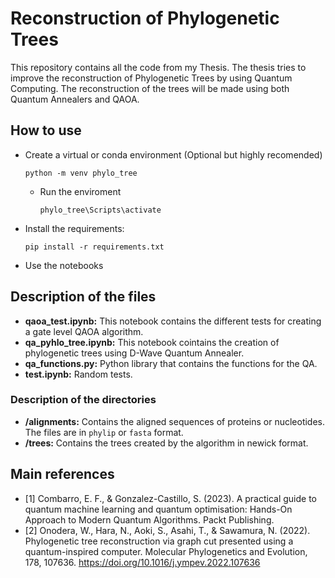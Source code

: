 # Reconstruction of Phylogenetic Trees
 This repository contains all the code from my Thesis. The thesis tries to improve the reconstruction of Phylogenetic Trees by using Quantum Computing. The reconstruction of the trees will be made using both Quantum Annealers and QAOA.

## How to use
- Create a virtual or conda environment (Optional but highly recomended)
  ```
  python -m venv phylo_tree
  ```
  - Run the enviroment
    ```
    phylo_tree\Scripts\activate
    ```

- Install the requirements:
  ```
  pip install -r requirements.txt
  ```

- Use the notebooks

## Description of the files

- **qaoa_test.ipynb:** This notebook contains the different tests for creating a gate level QAOA algorithm.
- **qa_pyhlo_tree.ipynb:** This notebook cointains the creation of phylogenetic trees using D-Wave Quantum Annealer.  
- **qa_functions.py:** Python library that contains the functions for the QA.
- **test.ipynb:** Random tests.

### Description of the directories

- **/alignments:** Contains the aligned sequences of proteins or nucleotides. The files are in `phylip` or `fasta` format.
- **/trees:** Contains the trees created by the algorithm in newick format.

## Main references

- [1] Combarro, E. F., & Gonzalez-Castillo, S. (2023). A practical guide to quantum machine learning and quantum optimisation: Hands-On Approach to Modern Quantum Algorithms. Packt Publishing.
- [2] Onodera, W., Hara, N., Aoki, S., Asahi, T., & Sawamura, N. (2022). Phylogenetic tree reconstruction via graph cut presented using a quantum-inspired computer. Molecular Phylogenetics and Evolution, 178, 107636. https://doi.org/10.1016/j.ympev.2022.107636
